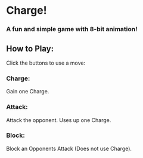 # Charge!
### A fun and simple game with 8-bit animation!

## How to Play:
Click the buttons to use a move:
### Charge:
Gain one Charge.
### Attack: 
Attack the opponent. Uses up one Charge.
### Block:
Block an Opponents Attack (Does not use Charge).
